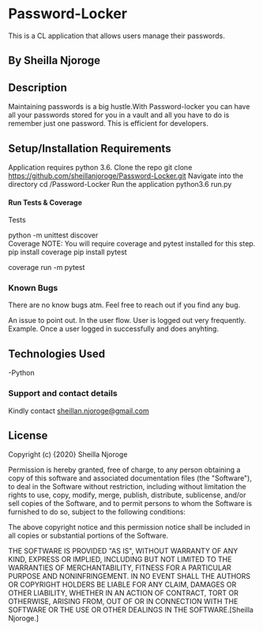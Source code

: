 # Password-Locker
This is a CL application that allows users manage their passwords.

## By Sheilla Njoroge

## Description
Maintaining passwords is a big hustle.With Password-locker you can have all your passwords stored for you in a vault and all you have to do is remember just one password. This is efficient for developers.

## Setup/Installation Requirements
Application requires python 3.6.
Clone the repo git clone https://github.com/sheillanjoroge/Password-Locker.git
Navigate into the directory cd /Password-Locker
Run the application python3.6 run.py

#### Run Tests & Coverage
Tests

python -m unittest discover\
Coverage
NOTE: You will require coverage and pytest installed for this step.
pip install coverage
pip install pytest

coverage run -m pytest
### Known Bugs
There are no know bugs atm. Feel free to reach out if you find any bug.

An issue to point out. In the user flow. User is logged out very frequently. Example. Once a user logged in successfully and does anyhting. 

## Technologies Used
-Python

### Support and contact details
Kindly contact sheillan.njoroge@gmail.com

## License
Copyright (c) {2020} Sheilla Njoroge

Permission is hereby granted, free of charge, to any person obtaining a copy of this software and associated documentation files (the "Software"), to deal in the Software without restriction, including without limitation the rights to use, copy, modify, merge, publish, distribute, sublicense, and/or sell copies of the Software, and to permit persons to whom the Software is furnished to do so, subject to the following conditions:

The above copyright notice and this permission notice shall be included in all copies or substantial portions of the Software.

THE SOFTWARE IS PROVIDED "AS IS", WITHOUT WARRANTY OF ANY KIND, EXPRESS OR IMPLIED, INCLUDING BUT NOT LIMITED TO THE WARRANTIES OF MERCHANTABILITY, FITNESS FOR A PARTICULAR PURPOSE AND NONINFRINGEMENT. IN NO EVENT SHALL THE AUTHORS OR COPYRIGHT HOLDERS BE LIABLE FOR ANY CLAIM, DAMAGES OR OTHER LIABILITY, WHETHER IN AN ACTION OF CONTRACT, TORT OR OTHERWISE, ARISING FROM, OUT OF OR IN CONNECTION WITH THE SOFTWARE OR THE USE OR OTHER DEALINGS IN THE SOFTWARE.[Sheilla Njoroge.]